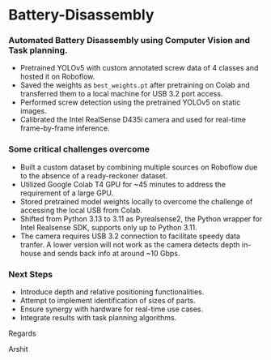 # **Battery-Disassembly**

### **Automated Battery Disassembly using Computer Vision and Task planning.**
- Pretrained YOLOv5 with custom annotated screw data of 4 classes and hosted it on Roboflow.
- Saved the weights as `best_weights.pt` after pretraining on Colab and transferred them to a local machine for USB 3.2 port access.
- Performed screw detection using the pretrained YOLOv5 on static images.
- Calibrated the Intel RealSense D435i camera and used for real-time frame-by-frame inference.


### Some critical challenges overcome
- Built a custom dataset by combining multiple sources on Roboflow due to the absence of a ready-reckoner dataset.
- Utilized Google Colab T4 GPU for ~45 minutes to address the requirement of a large GPU.
- Stored pretrained model weights locally to overcome the challenge of accessing the local USB from Colab.
- Shifted from Python 3.13 to 3.11 as Pyrealsense2, the Python wrapper for Intel Realsense SDK, supports only up to Python 3.11.
- The camera requires USB 3.2 connection to facilitate speedy data tranfer. A lower version will not work as the camera detects depth in-house and sends back info at around ~10 Gbps.



### **Next Steps**

- Introduce depth and relative positioning functionalities.
- Attempt to implement identification of sizes of parts.
- Ensure synergy with hardware for real-time use cases.
- Integrate results with task planning algorithms.





Regards

Arshit




